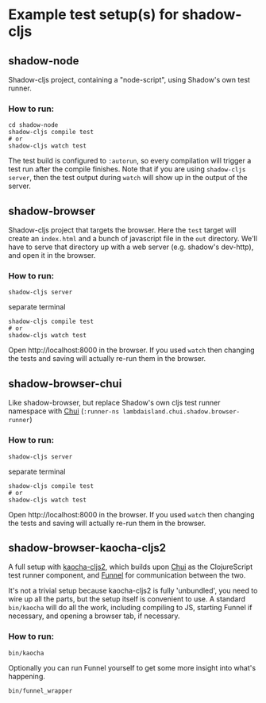 # Example test setup(s) for shadow-cljs

## shadow-node

Shadow-cljs project, containing a "node-script", using Shadow's own test runner.

### How to run:

```
cd shadow-node
shadow-cljs compile test
# or
shadow-cljs watch test
```

The test build is configured to `:autorun`, so every compilation will trigger a
test run after the compile finishes. Note that if you are using `shadow-cljs
server`, then the test output during `watch` will show up in the output of the
server.

## shadow-browser

Shadow-cljs project that targets the browser. Here the `test` target will create
an `index.html` and a bunch of javascript file in the `out` directory. We'll
have to serve that directory up with a web server (e.g. shadow's dev-http), and
open it in the browser.

### How to run:

```
shadow-cljs server
```

separate terminal

```
shadow-cljs compile test
# or
shadow-cljs watch test
```

Open http://localhost:8000 in the browser. If you used `watch` then changing the
tests and saving will actually re-run them in the browser.

## shadow-browser-chui

Like shadow-browser, but replace Shadow's own cljs test runner namespace with
[Chui](https://github.com/lambdaisland/chui) (`:runner-ns lambdaisland.chui.shadow.browser-runner`)

### How to run:

```
shadow-cljs server
```

separate terminal

```
shadow-cljs compile test
# or
shadow-cljs watch test
```

Open http://localhost:8000 in the browser. If you used `watch` then changing the
tests and saving will actually re-run them in the browser.

## shadow-browser-kaocha-cljs2

A full setup with [kaocha-cljs2](https://github.com/lambdaisland/kaocha-cljs2/),
which builds upon [Chui](https://github.com/lambdaisland/chui) as the
ClojureScript test runner component, and
[Funnel](https://github.com/lambdaisland/funnel) for communication between the
two.

It's not a trivial setup because kaocha-cljs2 is fully 'unbundled', you need to
wire up all the parts, but the setup itself is convenient to use. A standard
`bin/kaocha` will do all the work, including compiling to JS, starting Funnel if
necessary, and opening a browser tab, if necessary.

### How to run:

```
bin/kaocha
```

Optionally you can run Funnel yourself to get some more insight into what's
happening.

```
bin/funnel_wrapper
```
